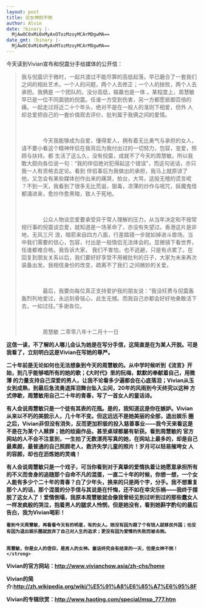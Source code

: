 ```yaml
---
layout: post
title: 论女神的不倒
author: Alvin
date: !binary |-
  MjAwOC0xMi0xMyAxOTozMzoyMCArMDgwMA==
date_gmt: !binary |-
  MjAwOC0xMi0xMyAxMTozMzoyMCArMDgwMA==
---
```

今天读到Vivian宣布和倪震分手给媒体的公开信：
<div class="quote">
<blockquote>      
我与倪震识于微时，一起共渡过不能尽算的高低起落，早已磨合了一套我们之间的相处艺术。一个人的问题，两个人去修正；一个人的挫败，两个人去承担。我俩是
一个团队的，没分高低，输赢也是一体
。某程度上，周慧敏早已是一位不同面貌的倪震。任谁一方受到伤害，另一方都愿抵御百倍的痛。一起走过将近二十个年头，绝对不是在一般人的准则下相爱，但外
人却总爱把自己的一套价值观去评价、批判属于我俩之间的爱情。 

　　 

　　　　今天我能够成为自爱，懂得爱人，拥有着无比勇气与承担的女人，请不要小看这个精神伴侣在我背后为我付出过的一切努力，包容，宠爱，照顾与扶持。都
生活了这么久，没有倪震，成就不了今天的周慧敏。所以我敢大胆向各位说一句：“我的伴侣绝对犯得起这个错误”，而这句说话，亦只我一人有资格去定论。看到
伴侣事后为我做出的承担，我马上就原谅了他，又怎会有某些媒体创作出来的痛哭，拍台，大骂，这般无稽的谎言呢
？不到一天，我看到了很多无比荒诞，狠毒，凉薄的炒作与咀咒，妖魔鬼怪都涌进来，愈炒作愈黑暗，致人于死地。 

　　 

　　　　公众人物谈恋爱要承受异于常人理解的压力，从当年决定和不按常规行事的倪震谈恋爱，就知道是一场革命了，亦没有失望过。香港这片是非地，无风三尺
浪，暗箭来自四方八面，行差踏错一步就如掉进斗兽场。当中我们需要的信心，包容，付出是一般情侣无法体会的。显微镜下看世界，任谁都难合格。我告诉大家，
我们不害怕，也不逃避，只是有点累了。在回复到朋友关系以后，我们要好好享受不用被批判的日子，大家为未来再次装备出发。我相信身份的改变，疏离不了我们
之间微妙的关爱。 

　　 

　　　　最后，我要向每位真正支持爱护我的朋友说：“我没枉费与倪震轰轰烈列地爱过，永远刻骨铭心，此生无憾。而我自己亦都会好好地勇敢活下去，一如过往。”多谢各位。 

　　 

　　　　周慧敏 二零零八年十二月十一日 </blockquote></div><strong>      这信一读，不了解的人哪儿会认为她是在写分手信，这简直是在为某人开脱。可是我看了，立刻明白这是Vivian在写她的尊严。 


   
二十年前是无论如何也无法想象到今天的周慧敏的。从中学时候听到《流言》开始，到几乎能够唱所有的她的歌；《大时代》里的阮梅，默默的奉献着自己，用微薄
的力量支持自己深爱的男人，让我不论看多少遍都会在心底落泪；Vivian从玉女到成熟，到最后急流勇退挥泪舞台坠入尘间，20年的风雨到今天终究以这种
方式停歇，周慧敏用自己二十年的青春，写了一首女人的童话诗。 


   
有人会说周慧敏只是一个徒有其表的花瓶。是的，我知道这是你在嫉妒。Vivian从来以不朽的美貌示人，几十年不变。但这远远不是她美丽的全部，退出娱乐
圈之后，Vivian非但没有消失，反而更加积极的投入慈善事业&mdash;&mdash;我今天来看这是不是在为某个人赎罪；她的绘画作品，甚至桌球都屡有斩获。看到周慧敏的
官方网站的人不会不注意到，一生拍了无数漂亮写真的她，在网站上最多的，却是自己最素颜，最普通的自己照顾老人，救济失学儿童的照片！岁月可以轻易摧垮女
人的容颜，却也在沥炼她的灵魂！ 


   
有人会说周慧敏只是一个戏子，可当你看到对于真挚的爱情执着让她愿意承担所有的不义而舍身的追随那个自命不凡的混蛋，一直二十年的时候，你想一想，一个女
人能有多少个二十年的青春？白了少年头，换来的只是两个字，分手。我不想重复那个人的话，那个混蛋的分手信与其说是在忏悔，还不如在幸灾乐祸&mdash;&mdash;我终于摆
脱了这女人了！爱情倒塌，我原本周慧敏就会像我曾经见到过听到过的那些蠢女人一样发疯般的哭泣，抱着男人的腿求人怜悯，但是她没有，看到她斟字酌句的最后
告白，我为Vivian喝彩！ 


    看到今天周慧敏，再看看今天有的明星，有的女人。她没有因为跟了个有钱人就移民外国；也没有因为退出娱乐圈就放弃了自己对人生的追求；更没有因为爱情的失败而被击倒。 


    周慧敏，你是女人的信仰，是男人的女神。童话终究会有结束的一天，但是女神不倒！ </strong>


Vivian的官方网站：<a href="http://www.vivianchow.asia/zh-chs/home" target="_blank">http://www.vivianchow.asia/zh-chs/home</a> 

Vivian的简介:<a href="http://zh.wikipedia.org/wiki/%E5%91%A8%E6%85%A7%E6%95%8F" target="_blank">http://zh.wikipedia.org/wiki/%E5%91%A8%E6%85%A7%E6%95%8F</a> 

Vivian的专辑欣赏：http://www.haoting.com/special/msp_777.htm 


<span style="position: absolute; display: none;" id="attach_74069" onmouseover="showMenu(this.id, 0, 1)"></span>
